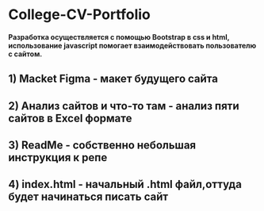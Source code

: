 # College-CV-Portfolio

#### Разработка осуществляется с помощью Bootstrap в css и html, использование javascript помогает взаимодействовать пользователю с сайтом.

## 1) Macket Figma - макет будущего сайта

## 2) Анализ сайтов и что-то там - анализ пяти сайтов в Excel формате 

## 3) ReadMe - собственно небольшая инструкция к репе

## 4) index.html - начальный .html файл,оттуда будет начинаться писать сайт
